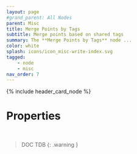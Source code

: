 ```yaml
---
layout: page
#grand_parent: All Nodes
parent: Misc
title: Merge Points by Tags
subtitle: Merge points based on shared tags
summary: The **Merge Points by Tags** node ...
color: white
splash: icons/icon_misc-write-index.svg
tagged: 
    - node
    - misc
nav_order: 7
---
```


{% include header_card_node %}

# Properties
<br>

> DOC TDB
{: .warning }